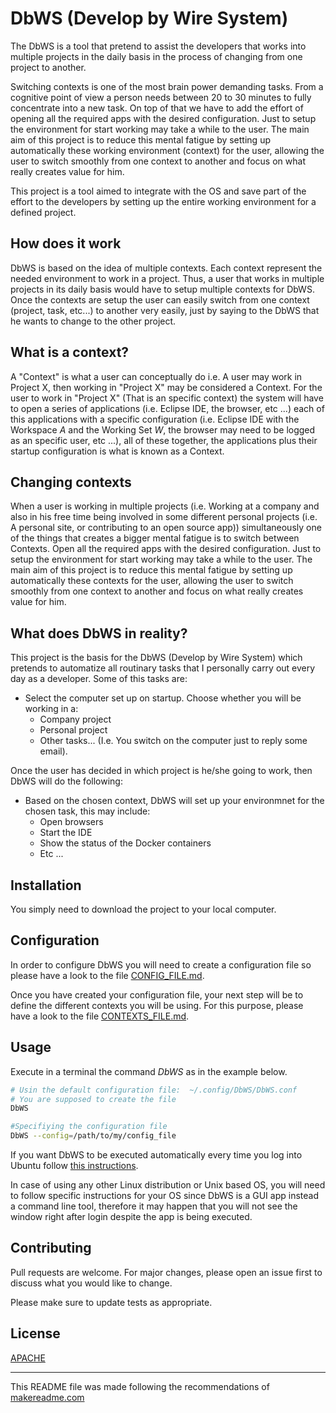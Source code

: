 
# DbWS (Develop by Wire System)

The DbWS is a tool that pretend to assist the developers that works into multiple
projects in the daily basis in the process of changing from one project to another.

Switching contexts is one of the most brain power demanding tasks. From a cognitive
point of view a person needs between 20 to 30 minutes to fully concentrate into a new
task. On top of that we have to add the effort of opening all the required apps with 
the desired configuration. Just to setup the environment for start working may take a 
while to the user. The main aim of this project is to reduce this mental fatigue by 
setting up automatically these working environment (context) for the user, allowing 
the user to switch smoothly from one context to another and focus on what really 
creates value for him.

This project is a tool aimed to integrate with the OS and save part of the effort
to the developers by setting up the entire working environment for a defined project.

## How does it work

DbWS is based on the idea of multiple contexts. Each context represent the needed
environment to work in a project. Thus, a user that works in multiple projects in its
daily basis would have to setup multiple contexts for DbWS. Once the contexts are setup
the user can easily switch from one context (project, task, etc...) to another very
easily, just by saying to the DbWS that he wants to change to the other project.

## What is a context?
A "Context" is what a user can 
conceptually do i.e. A user may work in Project X, then working in "Project X" may be 
considered a Context. For the user to work in "Project X" (That is an specific context) 
the system will have to open a series of applications (i.e. Eclipse IDE, the browser, 
etc ...) each of this applications with a specific configuration (i.e. Eclipse IDE with 
the Workspace _A_ and the Working Set _W_, the browser may need to be logged as an 
specific user, etc ...), all of these together, the applications plus their startup 
configuration is what is known as a Context.

## Changing contexts

When a user is working in multiple projects (i.e. Working at a company and also in his 
free time being involved in some different personal projects (i.e. A personal site, 
or contributing to an open source app)) simultaneously one of the things that creates 
a bigger mental fatigue is to switch between Contexts. Open all the required apps with 
the desired configuration. Just to setup the environment for start working may take a 
while to the user. The main aim of this project is to reduce this mental fatigue by 
setting up automatically these contexts for the user, allowing the user to switch 
smoothly from one context to another and focus on what really creates value for him.

## What does DbWS in reality?
This project is the basis for the DbWS (Develop by Wire System) which pretends to 
automatize all routinary tasks that I personally carry out every day as a developer.
Some of this tasks are:

- Select the computer set up on startup. Choose whether you will be working in a:
	- Company project
	- Personal project
	- Other tasks... (I.e. You switch on the computer just to reply some email).

Once the user has decided in which project is he/she going to work, then DbWS will
do the following:

- Based on the chosen context, DbWS will set up your environmnet for the chosen 
task, this may include:
	- Open browsers
	- Start the IDE
	- Show the status of the Docker containers
	- Etc ...

## Installation
You simply need to download the project to your local computer. 

## Configuration
In order to configure DbWS you will need to create a configuration file so please have a look 
to the file [CONFIG_FILE.md](https://github.com/franciscoguemes/DbWS/blob/master/CONFIG_FILE.md).

Once you have created your configuration file, your next step will be to define the different 
contexts you will be using. For this purpose, please have a look to the file 
[CONTEXTS_FILE.md](https://github.com/franciscoguemes/DbWS/blob/master/CONTEXTS_FILE.md).


## Usage
Execute in a terminal the command _DbWS_ as in the example below.
```bash
# Usin the default configuration file:  ~/.config/DbWS/DbWS.conf 
# You are supposed to create the file
DbWS

#Specifiying the configuration file
DbWS --config=/path/to/my/config_file
```

If you want DbWS to be executed automatically every time you log into Ubuntu follow
[this instructions](https://askubuntu.com/a/48327). 

In case of using any other Linux distribution or Unix based OS, you will need to follow 
specific instructions for your OS since DbWS is a GUI app instead a 
command line tool, therefore it may happen that you will not see the 
window right after login despite the app is being executed.

## Contributing
Pull requests are welcome. For major changes, please open an issue first to discuss what you would like to change.

Please make sure to update tests as appropriate.

## License
[APACHE](http://www.apache.org/licenses/LICENSE-2.0)


----

This README file was made following the recommendations of [makereadme.com](https://www.makeareadme.com/)